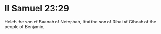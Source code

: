 # II Samuel 23:29

Heleb the son of Baanah of Netophah, Ittai the son of Ribai of Gibeah of the people of Benjamin,
